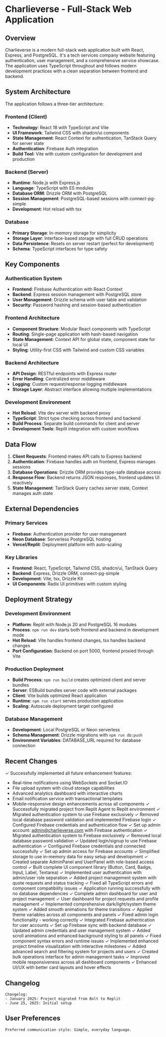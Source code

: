 # Charlieverse - Full-Stack Web Application

## Overview

Charlieverse is a modern full-stack web application built with React, Express, and PostgreSQL. It's a tech services company website featuring authentication, user management, and a comprehensive service showcase. The application uses TypeScript throughout and follows modern development practices with a clean separation between frontend and backend.

## System Architecture

The application follows a three-tier architecture:

### Frontend (Client)
- **Technology**: React 18 with TypeScript and Vite
- **UI Framework**: Tailwind CSS with shadcn/ui components
- **State Management**: React Context for authentication, TanStack Query for server state
- **Authentication**: Firebase Auth integration
- **Build Tool**: Vite with custom configuration for development and production

### Backend (Server)
- **Runtime**: Node.js with Express.js
- **Language**: TypeScript with ES modules
- **Database ORM**: Drizzle ORM with PostgreSQL
- **Session Management**: PostgreSQL-based sessions with connect-pg-simple
- **Development**: Hot reload with tsx

### Database
- **Primary Storage**: In-memory storage for simplicity
- **Storage Layer**: Interface-based storage with full CRUD operations
- **Data Persistence**: Resets on server restart (perfect for development)
- **Schema**: TypeScript interfaces for type safety

## Key Components

### Authentication System
- **Frontend**: Firebase Authentication with React Context
- **Backend**: Express session management with PostgreSQL store
- **User Management**: Drizzle schema with user table and validation
- **Security**: Password hashing and session-based authentication

### Frontend Architecture
- **Component Structure**: Modular React components with TypeScript
- **Routing**: Single-page application with hash-based navigation
- **State Management**: Context API for global state, component state for local UI
- **Styling**: Utility-first CSS with Tailwind and custom CSS variables

### Backend Architecture
- **API Design**: RESTful endpoints with Express router
- **Error Handling**: Centralized error middleware
- **Logging**: Custom request/response logging middleware
- **Storage Layer**: Abstract interface allowing multiple implementations

### Development Environment
- **Hot Reload**: Vite dev server with backend proxy
- **TypeScript**: Strict type checking across frontend and backend
- **Build Process**: Separate build commands for client and server
- **Development Tools**: Replit integration with custom workflows

## Data Flow

1. **Client Requests**: Frontend makes API calls to Express backend
2. **Authentication**: Firebase handles auth on frontend, Express manages sessions
3. **Database Operations**: Drizzle ORM provides type-safe database access
4. **Response Flow**: Backend returns JSON responses, frontend updates UI reactively
5. **State Management**: TanStack Query caches server state, Context manages auth state

## External Dependencies

### Primary Services
- **Firebase**: Authentication provider for user management
- **Neon Database**: Serverless PostgreSQL hosting
- **Vercel/Replit**: Deployment platform with auto-scaling

### Key Libraries
- **Frontend**: React, TypeScript, Tailwind CSS, shadcn/ui, TanStack Query
- **Backend**: Express, Drizzle ORM, connect-pg-simple
- **Development**: Vite, tsx, Drizzle Kit
- **UI Components**: Radix UI primitives with custom styling

## Deployment Strategy

### Development Environment
- **Platform**: Replit with Node.js 20 and PostgreSQL 16 modules
- **Process**: `npm run dev` starts both frontend and backend in development mode
- **Hot Reload**: Vite handles frontend changes, tsx handles backend changes
- **Port Configuration**: Backend on port 5000, frontend proxied through Vite

### Production Deployment
- **Build Process**: `npm run build` creates optimized client and server bundles
- **Server**: ESBuild bundles server code with external packages
- **Client**: Vite builds optimized React application
- **Runtime**: `npm run start` serves production application
- **Scaling**: Autoscale deployment target configured

### Database Management
- **Development**: Local PostgreSQL or Neon serverless
- **Schema Management**: Drizzle migrations with `npm run db:push`
- **Environment Variables**: DATABASE_URL required for database connection

## Recent Changes

✓ Successfully implemented all future enhancement features:
  - Real-time notifications using WebSockets and Socket.IO
  - File upload system with cloud storage capabilities
  - Advanced analytics dashboard with interactive charts
  - Email notification service with transactional templates
  - Mobile-responsive design enhancements across all components
✓ Successfully migrated project from Replit Agent to Replit environment
✓ Migrated authentication system to use Firebase exclusively
✓ Removed local database password validation and implemented Firebase login
✓ Configured Firebase credentials and authentication flow
✓ Set up admin account: admin@charlieverse.com with Firebase authentication
✓ Migrated authentication system to Firebase exclusively
✓ Removed local database password validation
✓ Updated login/signup to use Firebase authentication
✓ Configured Firebase credentials and connected successfully
✓ Set up admin access for Firebase accounts
✓ Simplified storage to use in-memory data for easy setup and development
✓ Created separate AdminPanel and UserPanel with role-based access control
✓ Built complete UI component library (Button, Card, Badge, Input, Label, Textarea)
✓ Implemented user authentication with admin/user role separation
✓ Added project management system with quote requests and status tracking
✓ Fixed all TypeScript errors and component compatibility issues
✓ Application running successfully with no database dependencies
✓ Complete admin dashboard for user and project management
✓ User dashboard for project requests and profile management
✓ Implemented comprehensive dark/light/system theme system
✓ Added smooth animations for theme transitions
✓ Applied theme variables across all components and panels
✓ Fixed admin login functionality - working correctly
✓ Integrated Firebase authentication for user accounts
✓ Set up Firebase sync with backend database
✓ Updated admin credentials and user management system
✓ Added scroll animations and enhanced background styling to all panels
✓ Fixed component syntax errors and runtime issues
✓ Implemented enhanced project timeline visualization with interactive milestones
✓ Added advanced search and filtering system for projects and users
✓ Created bulk operations interface for admin management tasks
✓ Improved mobile responsiveness across all dashboard components
✓ Enhanced UI/UX with better card layouts and hover effects

## Changelog

```
Changelog:
- January 2025: Project migrated from Bolt to Replit
- June 25, 2025: Initial setup
```

## User Preferences

```
Preferred communication style: Simple, everyday language.
```